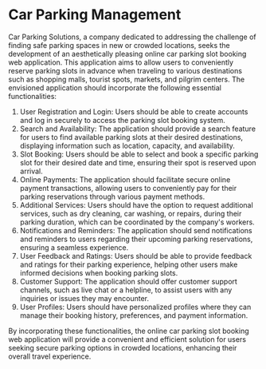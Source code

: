 # Car Parking Management

Car Parking Solutions, a company dedicated to addressing the challenge of finding safe parking spaces in new or crowded locations, seeks the development of an aesthetically pleasing online car parking slot booking web application. This application aims to allow users to conveniently reserve parking slots in advance when traveling to various destinations such as shopping malls, tourist spots, markets, and pilgrim centers. The envisioned application should incorporate the following essential functionalities:
1. User Registration and Login: Users should be able to create accounts and log in securely to access the parking slot booking system.
2. Search and Availability: The application should provide a search feature for users to find available parking slots at their desired destinations, displaying information such as location, capacity, and availability.
3. Slot Booking: Users should be able to select and book a specific parking slot for their desired date and time, ensuring their spot is reserved upon arrival.
4. Online Payments: The application should facilitate secure online payment transactions, allowing users to conveniently pay for their parking reservations through various payment methods.
5. Additional Services: Users should have the option to request additional services, such as dry cleaning, car washing, or repairs, during their parking duration, which can be coordinated by the company's workers.
6. Notifications and Reminders: The application should send notifications and reminders to users regarding their upcoming parking reservations, ensuring a seamless experience.
7. User Feedback and Ratings: Users should be able to provide feedback and ratings for their parking experience, helping other users make informed decisions when booking parking slots.
8. Customer Support: The application should offer customer support channels, such as live chat or a helpline, to assist users with any inquiries or issues they may encounter.
9. User Profiles: Users should have personalized profiles where they can manage their booking history, preferences, and payment information.

By incorporating these functionalities, the online car parking slot booking web application will provide a convenient and efficient solution for users seeking secure parking options in crowded locations, enhancing their overall travel experience.

